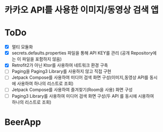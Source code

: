 # 카카오 API를 사용한 이미지/동영상 검색 앱 

# ToDo
- [x] 멀티 모듈화
- [x] secrets.defaults.properties 파일을 통해 API KEY를 관리 (공개 Repository에는 이 파일을 포함하지 않음)
- [x] Retrofit2가 아닌 Ktor를 사용하여 네트워크 환경 구축 
- [ ] Paging을 Paging3 Library를 사용하지 않고 직접 구현
- [ ] Jetpack Compose를 사용하여 미디어 검색 화면 구성(이미지,동영상 API를 동시에 사용하여 하나의 리스트로 조회) 
- [ ] Jetpack Compose를 사용하여 즐겨찾기(Room을 사용) 화면 구성
- [ ] Paging3 Library를 사용하여 미디어 검색 화면 구성(두 API 를 동시에 시용하여 하나의 리스트로 조회) 
# BeerApp
